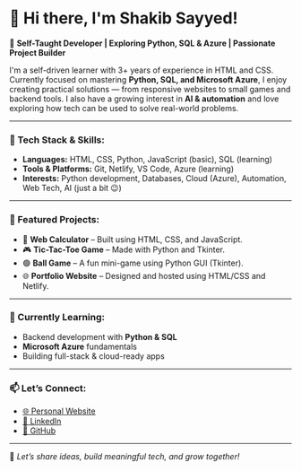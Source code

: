 # 👋 Hi there, I'm Shakib Sayyed!

🎯 **Self-Taught Developer | Exploring Python, SQL & Azure | Passionate Project Builder**

I'm a self-driven learner with 3+ years of experience in HTML and CSS. Currently focused on mastering **Python, SQL, and Microsoft Azure**, I enjoy creating practical solutions — from responsive websites to small games and backend tools. I also have a growing interest in **AI & automation** and love exploring how tech can be used to solve real-world problems.

---

### 🔧 Tech Stack & Skills:
- **Languages:** HTML, CSS, Python, JavaScript (basic), SQL (learning)
- **Tools & Platforms:** Git, Netlify, VS Code, Azure (learning)
- **Interests:** Python development, Databases, Cloud (Azure), Automation, Web Tech, AI (just a bit 😉)

---

### 📌 Featured Projects:
- 🧮 **Web Calculator** – Built using HTML, CSS, and JavaScript.
- 🎮 **Tic-Tac-Toe Game** – Made with Python and Tkinter.
- 🟢 **Ball Game** – A fun mini-game using Python GUI (Tkinter).
- 🌐 **Portfolio Website** – Designed and hosted using HTML/CSS and Netlify.

---

### 🌱 Currently Learning:
- Backend development with **Python & SQL**
- **Microsoft Azure** fundamentals
- Building full-stack & cloud-ready apps

---

### 📫 Let’s Connect:
- [🌐 Personal Website](https://shakibsayyed.netlify.app/)
- [💼 LinkedIn](https://www.linkedin.com/in/shakib-sayyed-81b9b4352/)
- [🐙 GitHub](https://github.com/ShakibCodes)

---

🚀 *Let’s share ideas, build meaningful tech, and grow together!*
